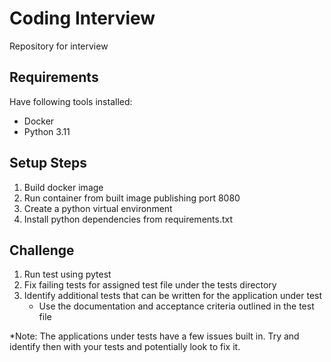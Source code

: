 # Coding Interview

Repository for interview


## Requirements

Have following tools installed:

- Docker
- Python 3.11

## Setup Steps

1. Build docker image
2. Run container from built image publishing port 8080
3. Create a python virtual environment
4. Install python dependencies from requirements.txt

## Challenge

1. Run test using pytest
2. Fix failing tests for assigned test file under the tests directory
3. Identify additional tests that can be written for the application under test
    - Use the documentation and acceptance criteria outlined in the test file

*Note: The applications under tests have a few issues built in. Try and identify then with your tests and potentially look to fix it.
